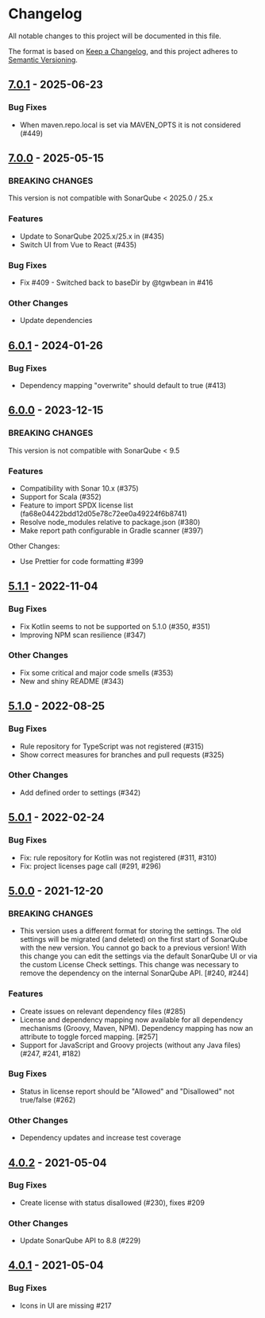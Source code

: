 # Changelog

All notable changes to this project will be documented in this file.

The format is based on [Keep a Changelog](https://keepachangelog.com/en/1.0.0/),
and this project adheres to [Semantic Versioning](https://semver.org/spec/v2.0.0.html).

## [7.0.1](https://github.com/porscheinformatik/sonarqube-licensecheck/compare/v7.0.0...v7.0.1) - 2025-06-23

### Bug Fixes

- When maven.repo.local is set via MAVEN_OPTS it is not considered (#449)

## [7.0.0](https://github.com/porscheinformatik/sonarqube-licensecheck/compare/v6.0.1...v7.0.0) - 2025-05-15

### BREAKING CHANGES

This version is not compatible with SonarQube < 2025.0 / 25.x

### Features

- Update to SonarQube 2025.x/25.x in (#435)
- Switch UI from Vue to React (#435)

### Bug Fixes

- Fix #409 - Switched back to baseDir by @tgwbean in #416

### Other Changes

- Update dependencies

## [6.0.1](https://github.com/porscheinformatik/sonarqube-licensecheck/compare/v6.0.0...v6.0.1) - 2024-01-26

### Bug Fixes

- Dependency mapping "overwrite" should default to true (#413)

## [6.0.0](https://github.com/porscheinformatik/sonarqube-licensecheck/compare/v5.1.1...v6.0.0) - 2023-12-15

### BREAKING CHANGES

This version is not compatible with SonarQube < 9.5

### Features

- Compatibility with Sonar 10.x (#375)
- Support for Scala (#352)
- Feature to import SPDX license list (fa68e04422bdd12d05e78c72ee0a49224f6b8741)
- Resolve node_modules relative to package.json (#380)
- Make report path configurable in Gradle scanner (#397)

Other Changes:

- Use Prettier for code formatting #399

## [5.1.1](https://github.com/porscheinformatik/sonarqube-licensecheck/compare/v5.1.0...v5.1.1) - 2022-11-04

### Bug Fixes

- Fix Kotlin seems to not be supported on 5.1.0 (#350, #351)
- Improving NPM scan resilience (#347)

### Other Changes

- Fix some critical and major code smells (#353)
- New and shiny README (#343)

## [5.1.0](https://github.com/porscheinformatik/sonarqube-licensecheck/compare/v5.0.1...v5.1.0) - 2022-08-25

### Bug Fixes

- Rule repository for TypeScript was not registered (#315)
- Show correct measures for branches and pull requests (#325)

### Other Changes

- Add defined order to settings (#342)

## [5.0.1](https://github.com/porscheinformatik/sonarqube-licensecheck/compare/v5.0.0..v5.0.1) - 2022-02-24

### Bug Fixes

- Fix: rule repository for Kotlin was not registered (#311, #310)
- Fix: project licenses page call (#291, #296)

## [5.0.0](https://github.com/porscheinformatik/sonarqube-licensecheck/compare/v4.0.2..v5.0.0) - 2021-12-20

### BREAKING CHANGES

- This version uses a different format for storing the settings. The old settings will be migrated (and deleted) on the first start of SonarQube with the new version. You cannot go back to a previous version! With this change you can edit the settings via the default SonarQube UI or via the custom License Check settings. This change was necessary to remove the dependency on the internal SonarQube API. [#240, #244]

### Features

- Create issues on relevant dependency files (#285)
- License and dependency mapping now available for all dependency mechanisms (Groovy, Maven, NPM). Dependency mapping has now an attribute to toggle forced mapping. [#257]
- Support for JavaScript and Groovy projects (without any Java files) (#247, #241, #182)

### Bug Fixes

- Status in license report should be "Allowed" and "Disallowed" not true/false (#262)

### Other Changes

- Dependency updates and increase test coverage

## [4.0.2](https://github.com/porscheinformatik/sonarqube-licensecheck/compare/v4.0.1..v4.0.2) - 2021-05-04

### Bug Fixes

- Create license with status disallowed (#230), fixes #209

### Other Changes

- Update SonarQube API to 8.8 (#229)

## [4.0.1](https://github.com/porscheinformatik/sonarqube-licensecheck/compare/v4.0.0..v4.0.1) - 2021-05-04

### Bug Fixes

- Icons in UI are missing #217
